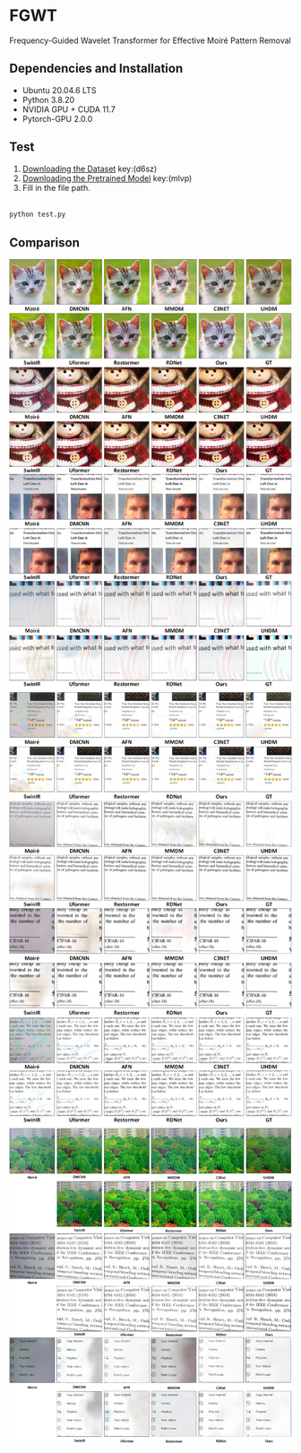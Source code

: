 # FGWT

Frequency-Guided Wavelet Transformer for Effective Moiré Pattern Removal


## Dependencies and Installation

- Ubuntu 20.04.6 LTS
- Python 3.8.20
- NVIDIA GPU + CUDA 11.7
- Pytorch-GPU 2.0.0


## Test

1. [Downloading the Dataset](https://pan.baidu.com/share/init?surl=86tPHkRgr9eC9LpcRp59NA) key:(d6sz)
2. [Downloading the Pretrained Model](https://pan.baidu.com/s/1vOO9uoZEkjN9PMWQa4q7_Q) key:(mlvp)
3. Fill in the file path.

```python

python test.py

```
## Comparison

![a](show/show.jpg)
![b](show/show1.jpg)
![c](show/selfmoire.jpg)
